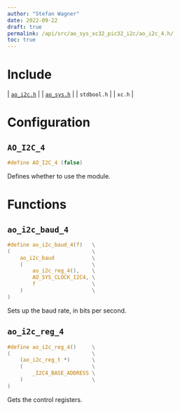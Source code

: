 ```yaml
---
author: "Stefan Wagner"
date: 2022-09-22
draft: true
permalink: /api/src/ao_sys_xc32_pic32_i2c/ao_i2c_4.h/
toc: true
---
```


# Include

| [`ao_i2c.h`](ao_i2c.h.md) |
| [`ao_sys.h`](ao_sys.h.md) |
| `stdbool.h` |
| `xc.h` |

# Configuration

## `AO_I2C_4`

```c
#define AO_I2C_4 (false)
```

Defines whether to use the module.

# Functions

## `ao_i2c_baud_4`

```c
#define ao_i2c_baud_4(f)   \
(                          \
    ao_i2c_baud            \
    (                      \
        ao_i2c_reg_4(),    \
        AO_SYS_CLOCK_I2C4, \
        f                  \
    )                      \
)
```

Sets up the baud rate, in bits per second.

## `ao_i2c_reg_4`

```c
#define ao_i2c_reg_4()     \
(                          \
    (ao_i2c_reg_t *)       \
    (                      \
        _I2C4_BASE_ADDRESS \
    )                      \
)
```

Gets the control registers.

